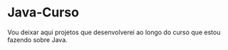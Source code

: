 # Java-Curso
Vou deixar aqui projetos que desenvolverei ao longo do curso que estou fazendo sobre Java.
